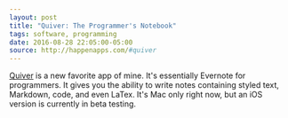 ```yaml
---
layout: post
title: "Quiver: The Programmer's Notebook"
tags: software, programming
date: 2016-08-28 22:05:00-05:00
source: http://happenapps.com/#quiver
---
```


[Quiver](http://happenapps.com/#quiver) is a new favorite app of mine. It's essentially Evernote for programmers. It gives you the ability to write notes containing styled text, Markdown, code, and even LaTex. It's Mac only right now, but an iOS version is currently in beta testing.
